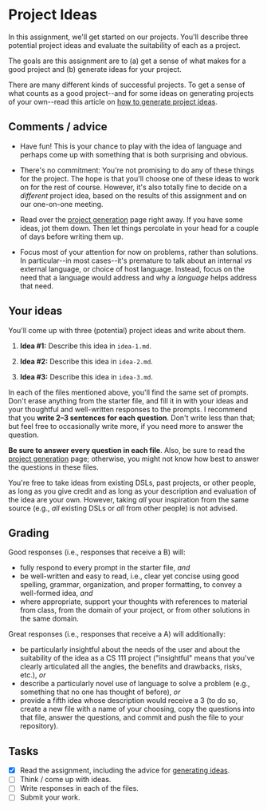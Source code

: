 [Teams]: https://github.com/pioneer-dsl-2018/project-ideas/wiki/Peer-review
[ProjectGen]: https://github.com/pioneer-dsl-2018/project-ideas/wiki/Project-generation

# Project Ideas

In this assignment, we'll get started on our projects. You'll describe three
potential project ideas and evaluate the suitability of each as a project.

The goals are this assignment are to (a) get a sense of what makes for a
good project and (b) generate ideas for your project. 

There are many different kinds of successful projects. To get a sense of what
counts as a good project--and for some ideas on generating projects of your
own--read this article on [how to generate project ideas][ProjectGen].


## Comments / advice

   + Have fun! This is your chance to play with the idea of language and perhaps
   come up with something that is both surprising and obvious.

   + There's no commitment: You're not promising to do any of these things for
     the project. The hope is that you'll choose one of these ideas to work on
     for the rest of course. However, it's also totally fine to decide on a
     _different_ project idea, based on the results of this assignment and on
     our one-on-one meeting.

   + Read over the [project generation][ProjectGen] page right away. If you
   have some ideas, jot them down. Then let things percolate in your head for a
   couple of days before writing them up.

   + Focus most of your attention for now on problems, rather than solutions. In
     particular--in most cases--it's premature to talk about an internal _vs_
     external language, or choice of host language. Instead, focus on the need
     that a language would address and why a _language_ helps address that need.

## Your ideas
You'll come up with three (potential) project ideas and write about them. 

   1. **Idea #1:** Describe this idea in `idea-1.md`.

   1. **Idea #2:** Describe this idea in `idea-2.md`.

   1. **Idea #3:** Describe this idea in `idea-3.md`.

In each of the files mentioned above, you'll find the same set of prompts. Don't
erase anything from the starter file, and fill it in with your ideas and your
thoughtful and well-written responses to the prompts. I recommend that you
**write 2–3 sentences for each question**. Don't write less than that; but feel
free to occasionally write more, if you need more to answer the question.

**Be sure to answer every question in each file**. Also, be sure to read the
[project generation][ProjectGen] page; otherwise, you might not know how best to
answer the questions in these files.

You're free to take ideas from existing DSLs, past projects, or other people, as
long as you give credit and as long as your description and evaluation of the
idea are your own. However, taking _all_ your inspiration from the same source
(e.g., _all_ existing DSLs or _all_ from other people) is not advised. 

## Grading
Good responses (i.e., responses that receive a B) will:

   + fully respond to every prompt in the starter file, _and_
   + be well-written and easy to read, i.e., clear yet concise using good 
   spelling, grammar, organization, and proper formatting, to convey a 
   well-formed idea, _and_
   + where appropriate, support your thoughts with references to material from
   class, from the domain of your project, or from other solutions in the same
   domain.

Great responses (i.e., responses that receive a A) will additionally:

   + be particularly insightful about the needs of the user and about the
   suitability of the idea as a CS 111 project ("insightful" means that you've
   clearly articulated all the angles, the benefits and drawbacks, risks, etc.),
   _or_
   + describe a particularly novel use of language to solve a problem (e.g.,
   something that no one has thought of before), _or_
   + provide a fifth idea whose description would receive a 3 (to do so, create
   a new file with a name of your choosing, copy the questions into that file, 
   answer the questions, and commit and push the file to your repository).

## Tasks
- [x] Read the assignment, including the advice for 
[generating ideas][ProjectGen].
- [ ] Think / come up with ideas.
- [ ] Write responses in each of the files.
- [ ] Submit your work.
